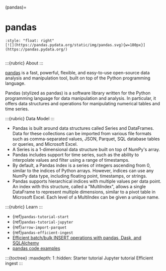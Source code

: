 (pandas)=
# pandas

```{div}
:style: "float: right"
[![](https://pandas.pydata.org/static/img/pandas.svg){w=180px}](https://pandas.pydata.org/)
```
```{div} .clearfix
```

:::{rubric} About
:::

[pandas] is a fast, powerful, flexible, and easy-to-use open-source data analysis
and manipulation tool, built on top of the Python programming language. 

Pandas (stylized as pandas) is a software library written for the Python programming
language for data manipulation and analysis. In particular, it offers data structures
and operations for manipulating numerical tables and time series.

:::{rubric} Data Model
:::
- Pandas is built around data structures called Series and DataFrames. Data for these
  collections can be imported from various file formats such as comma-separated values,
  JSON, Parquet, SQL database tables or queries, and Microsoft Excel.
- A Series is a 1-dimensional data structure built on top of NumPy's array.
- Pandas includes support for time series, such as the ability to interpolate values
  and filter using a range of timestamps.
- By default, a Pandas index is a series of integers ascending from 0, similar to the
  indices of Python arrays. However, indices can use any NumPy data type, including
  floating point, timestamps, or strings.
- Pandas supports hierarchical indices with multiple values per data point. An index
  with this structure, called a "MultiIndex", allows a single DataFrame to represent
  multiple dimensions, similar to a pivot table in Microsoft Excel. Each level of a
  MultiIndex can be given a unique name.


:::{rubric} Learn
:::
- {ref}`pandas-tutorial-start`
- {ref}`pandas-tutorial-jupyter`
- {ref}`arrow-import-parquet`
- {ref}`pandas-efficient-ingest`
- [Efficient batch/bulk INSERT operations with pandas, Dask, and SQLAlchemy]
- [pandas code examples]


:::{toctree}
:maxdepth: 1
:hidden:
Starter tutorial <tutorial-start>
Jupyter tutorial <tutorial-jupyter>
Efficient ingest <efficient-ingest>
:::


[Efficient batch/bulk INSERT operations with pandas, Dask, and SQLAlchemy]: https://cratedb.com/docs/python/en/latest/by-example/sqlalchemy/dataframe.html
[pandas]: https://pandas.pydata.org/
[pandas code examples]: https://github.com/crate/cratedb-examples/tree/main/by-dataframe/pandas
